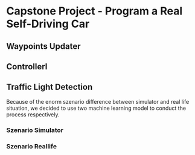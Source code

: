 # Capstone Project - Program a Real Self-Driving Car

## Waypoints Updater


## Controllerl


## Traffic Light Detection
Because of the enorm szenario difference between simulator and real life situation, we decided to use two machine learning model to conduct the process respectively.

### Szenario Simulator

### Szenario Reallife


